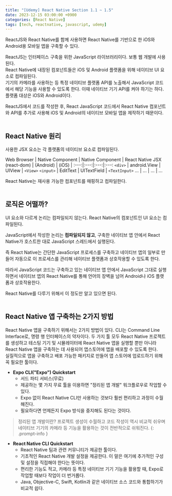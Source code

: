 ```yaml
---
title: "[Udemy] React Native Section 1.1 ~ 1.5"
date: 2023-12-15 03:00:00 +0900
categories: [React Native]
tags: [tech, reactnative, javascript, udemy]
---
```


ReactJS와 React Native를 함께 사용하면 React Native를 기반으로 한 iOS와 Android용 모바일 앱을 구축할 수 있다.  

ReactJS는 인터페이스 구축을 위한 JavaScript 라이브러리이다. 보통 웹 개발에 사용된다.  
React Native에 내장된 컴포넌트들은 iOS 및 Android 플랫폼을 위해 네이티브 UI 요소로 컴파일된다.  
기기의 카메라를 사용하는 등 특정 네이티브 플랫폼 API를 노출해서 JavaScript 코드에서 해당 기능을 사용할 수 있도록 한다. 이때 네이티브 기기 API를 켜야 하기는 하다. 플랫폼 대상은 iOS와 Android이다.  

ReactJS에서 코드를 작성한 후, React JavaScript 코드에서 React Native 컴포넌트와 API를 추가로 사용해 iOS 및 Android의 네이티브 모바일 앱을 제작하기 때문이다.  
<br>

## **React Native 원리**
사용한 JSX 요소는 각 플랫폼의 네이티브 요소로 컴파일된다.

Web Browser | Native Component | Native Component | React Native JSX
(react-dom) | (Android) | (iOS) | 
:---:|:---:|:---:|:---:
`<div>` | android.View | UIView | `<View>`
`<input>` | EditText | UITextField | `<TextInput>`
... | ... | ... | ...

React Native는 재사용 가능한 컴포넌트를 매핑하고 컴파일한다.  
<br>

## **로직은 어떨까?**
UI 요소와 다르게 논리는 컴파일되지 않는다. React Native의 컴포넌트인 UI 요소는 컴파일된다.  

JavaScript에서 작성한 논리는 **컴파일되지 않고**, 구축한 네이티브 앱 안에서 React Native가 호스트한 대로 JavaScript 스레드에서 실행된다.

즉 React Native는 간단한 JavaScript 프로세스를 구축하고 네이티브 앱의 일부로 만들어 자동으로 이 프로세스를 관리해 네이티브 플랫폼과 상호작용할 수 있도록 한다.  

따라서 JavaScript 코드는 구축하고 있는 네이티브 앱 안에서 JavaScript 그대로 실행하면서 네이티브 앱의 React Native를 통해 언어의 장벽을 넘어 Android나 iOS 플랫폼과 상호작용한다.  

React Native를 다루기 위해서 이 정도만 알고 있으면 된다.  
<br>

## **React Native 앱 구축하는 2가지 방법**

React Native 앱을 구축하기 위해서는 2가지 방법이 있다.
CLI는 Command Line Interface로, 명령 행 인터페이스의 약자이다. 두 가지 툴 모두 React Native 프로젝트를 생성하고 테스팅 기기 및 시뮬레이터에 React Native 앱을 실행할 뿐만 아니라 React Native 앱을 구축하는 데 사용되어 앱스토어에 앱을 배포할 수 있도록 한다.  
실질적으로 앱을 구축하고 배포 가능한 패키지로 만들어 앱 스토어에 업로드하기 위해 꼭 필요한 툴이다.  

- **Expo CLI("Expo") Quickstart**
  - 서드 파티 서비스(무료)
  - 제공하는 몇 가지 무료 툴을 이용하면 "정리된 앱 개발" 워크플로우로 작업할 수 있다.
  - Expo 없이 React Native CLI만 사용하는 것보다 훨씬 편리하고 과정이 수월해진다.
  - 필요하다면 언제든지 Expo 방식을 중지해도 된다는 것이다. 

> 정리된 앱 개발이란?
> 프로젝트 생성이 수월하고 코드 작성이 역시 비교적 쉬우며 네이티브 기기의 카메라 등 기능을 활용하는 것이 전반적으로 쉬워진다.
{: .prompt-info }

- **React Native CLI Quickstart**
  - React Native 팀과 관련 커뮤니티가 제공한 툴이다. 
  - 기초적인 React Native 개발 설정을 제공한다. 이 말은 여기에 추가적인 구성 및 설정을 직접해야 한다는 뜻이다. 
  - 편리한 기능도 적고, 카메라 등 특정 네이티브 기기 기능을 활용할 때, Expo로 작업할 때보다 작업이 더 번거롭다. 
  - Java, Objective-C, Swift, Kotlin과 같은 네이티브 소스 코드와 통합하기가 비교적 쉽다.

